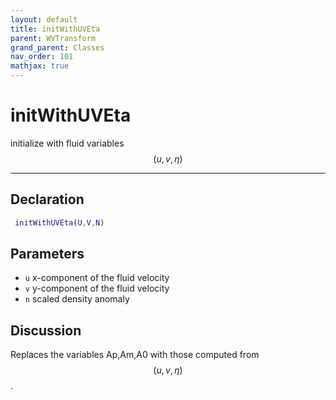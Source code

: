 ```yaml
---
layout: default
title: initWithUVEta
parent: WVTransform
grand_parent: Classes
nav_order: 101
mathjax: true
---
```


#  initWithUVEta

initialize with fluid variables $$(u,v,\eta)$$


---

## Declaration
```matlab
 initWithUVEta(U,V,N)
```
## Parameters
+ `u`  x-component of the fluid velocity
+ `v`  y-component of the fluid velocity
+ `n`  scaled density anomaly

## Discussion

  Replaces the variables Ap,Am,A0 with those computed from $$(u,v,\eta)$$.
          
